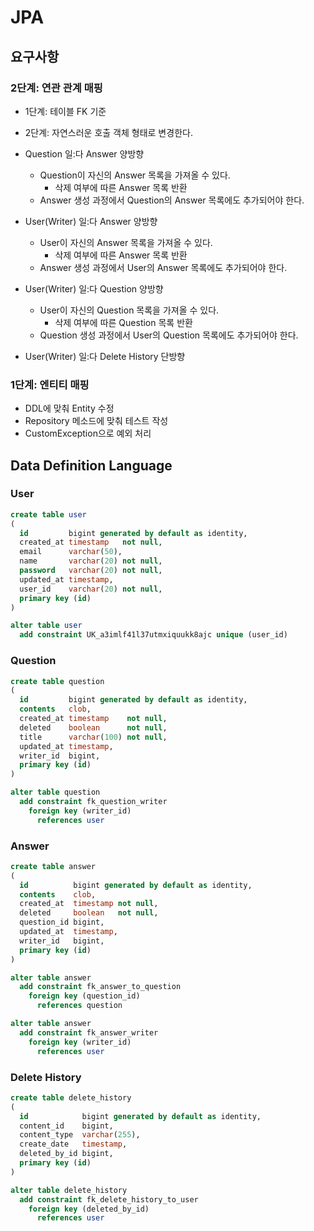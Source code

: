 # JPA

## 요구사항

### 2단계: 연관 관계 매핑

- 1단계: 테이블 FK 기준
- 2단계: 자연스러운 호출 객체 형태로 변경한다.

- Question 일:다 Answer 양방향
  - Question이 자신의 Answer 목록을 가져올 수 있다.
    - 삭제 여부에 따른 Answer 목록 반환
  - Answer 생성 과정에서 Question의 Answer 목록에도 추가되어야 한다.
- User(Writer) 일:다 Answer 양방향
  - User이 자신의 Answer 목록을 가져올 수 있다.
    - 삭제 여부에 따른 Answer 목록 반환
  - Answer 생성 과정에서 User의 Answer 목록에도 추가되어야 한다.
- User(Writer) 일:다 Question 양방향
  - User이 자신의 Question 목록을 가져올 수 있다.
    - 삭제 여부에 따른 Question 목록 반환
  - Question 생성 과정에서 User의 Question 목록에도 추가되어야 한다.
- User(Writer) 일:다 Delete History 단방향

### 1단계: 엔티티 매핑

- DDL에 맞춰 Entity 수정
- Repository 메소드에 맞춰 테스트 작성
- CustomException으로 예외 처리

## Data Definition Language

### User

```sql
create table user
(
  id         bigint generated by default as identity,
  created_at timestamp   not null,
  email      varchar(50),
  name       varchar(20) not null,
  password   varchar(20) not null,
  updated_at timestamp,
  user_id    varchar(20) not null,
  primary key (id)
)

alter table user
  add constraint UK_a3imlf41l37utmxiquukk8ajc unique (user_id)
```

### Question

```sql
create table question
(
  id         bigint generated by default as identity,
  contents   clob,
  created_at timestamp    not null,
  deleted    boolean      not null,
  title      varchar(100) not null,
  updated_at timestamp,
  writer_id  bigint,
  primary key (id)
)

alter table question
  add constraint fk_question_writer
    foreign key (writer_id)
      references user
```

### Answer

```sql
create table answer
(
  id          bigint generated by default as identity,
  contents    clob,
  created_at  timestamp not null,
  deleted     boolean   not null,
  question_id bigint,
  updated_at  timestamp,
  writer_id   bigint,
  primary key (id)
)

alter table answer
  add constraint fk_answer_to_question
    foreign key (question_id)
      references question

alter table answer
  add constraint fk_answer_writer
    foreign key (writer_id)
      references user
```

### Delete History

```sql
create table delete_history
(
  id            bigint generated by default as identity,
  content_id    bigint,
  content_type  varchar(255),
  create_date   timestamp,
  deleted_by_id bigint,
  primary key (id)
)

alter table delete_history
  add constraint fk_delete_history_to_user
    foreign key (deleted_by_id)
      references user
```
